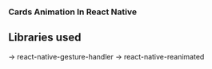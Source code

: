 ### Cards Animation In React Native

## Libraries used
-> react-native-gesture-handler
-> react-native-reanimated

